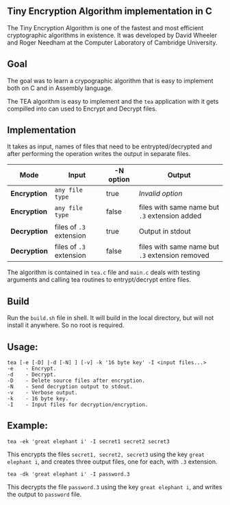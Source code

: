 
## Tiny Encryption Algorithm implementation in C

The Tiny Encryption Algorithm is one of the fastest and most efficient 
cryptographic algorithms in existence. It was developed by David Wheeler and 
Roger Needham at the Computer Laboratory of Cambridge University. 

## Goal

The goal was to learn a crypographic algorithm that is easy to implement both 
on C and in Assembly language.

The TEA algorithm is easy to implement and the `tea` application with it gets 
compilled into can used to Encrypt and Decrypt files.

## Implementation

It takes as input, names of files that need to be entrypted/decrypted and after
performing the operation writes the output in separate files.

|Mode | Input | -N option | Output |
|-----------|--------------|-------------|-------------|
|**Encryption** | `any file type` | true | _Invalid option_ |
|**Encryption** | `any file type` | false | files with same name but `.3` extension added |
|**Decryption** | files of `.3` extension | true | Output in stdout |
|**Decryption** | files of `.3` extension | false | files with same name but `.3` extension removed |

The algorithm is contained in `tea.c` file and `main.c` deals with testing 
arguments and calling tea routines to entrypt/decrypt entire files.

## Build

Run the `build.sh` file in shell. It will build in the local directory, but 
will not install it anywhere. So no root is required.

## Usage:

```
tea [-e [-D] |-d [-N] ] [-v] -k '16 byte key' -I <input files...>
-e    - Encrypt.
-d    - Decrypt.
-D    - Delete source files after encryption.
-N    - Send decryption output to stdout.
-v    - Verbose output.
-k    - 16 byte key.
-I    - Input files for decryption/encryption.
```

## Example:

```
tea -ek 'great elephant i' -I secret1 secret2 secret3
```

This encrypts the files `secret1, secret2, secret3` using the key 
`great elephant i`, and creates three output files, one for each, with 
`.3` extension.


```
tea -dk 'great elephant i' -I password.3
```
This decrypts the file `password.3` using the key `great elephant i`, and 
writes the output to `password` file. 


